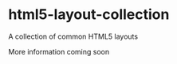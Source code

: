 html5-layout-collection
=======================

A collection of common HTML5 layouts

More information coming soon
